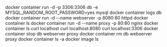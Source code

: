 docker container run -d -p 3306:3306 db -e MYSQL_RANDOM_ROOT_PASSWORD=yes mysql
docker container logs db
docker container run -d --name webserver -p 8080:80 httpd
docker container ls
docker container run -d --name proxy -p 80:80 nginx
docker container ls
curl localhost
curl localhost:8080
curl localhost:3306
docker container stop db webserver proxy
docker container rm db webserver proxy
docker container ls -a
docker image ls 
